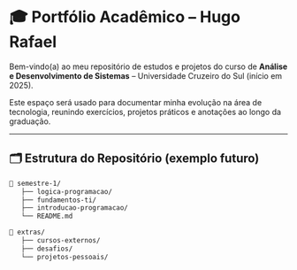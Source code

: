 # 🎓 Portfólio Acadêmico – Hugo Rafael

Bem-vindo(a) ao meu repositório de estudos e projetos do curso de **Análise e Desenvolvimento de Sistemas** – Universidade Cruzeiro do Sul (início em 2025).

Este espaço será usado para documentar minha evolução na área de tecnologia, reunindo exercícios, projetos práticos e anotações ao longo da graduação.

---

## 🗂️ Estrutura do Repositório (exemplo futuro)

```bash
📁 semestre-1/
   ├── logica-programacao/
   ├── fundamentos-ti/
   ├── introducao-programacao/
   └── README.md

📁 extras/
   ├── cursos-externos/
   ├── desafios/
   └── projetos-pessoais/
